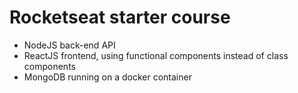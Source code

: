 # Rocketseat starter course
<ul>
 <li>NodeJS back-end API</li>
 <li>ReactJS frontend, using functional components instead of class components</li>
 <li>MongoDB running on a docker container</li>

